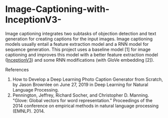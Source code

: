 # Image-Captioning-with-InceptionV3-

Image captioning integrates two subtasks of objection detection and text generation for creating captions for the input images. Image captioning models usually entail a feature extraction model and a RNN model for sequence generation. This project uses a baseline model [1] for image captioning and improves this model with a better feature extraction model ([InceptionV3](https://cloud.google.com/tpu/docs/inception-v3-advanced)) and some RNN modifications (with GloVe embedding [2]).




References
1. How to Develop a Deep Learning Photo Caption Generator from Scratch, by Jason Brownlee on June 27, 2019 in Deep Learning for Natural Language Processing.
2. Pennington, Jeffrey, Richard Socher, and Christopher D. Manning. "Glove: Global vectors for word representation." Proceedings of the 2014 conference on empirical methods in natural language processing (EMNLP). 2014.

